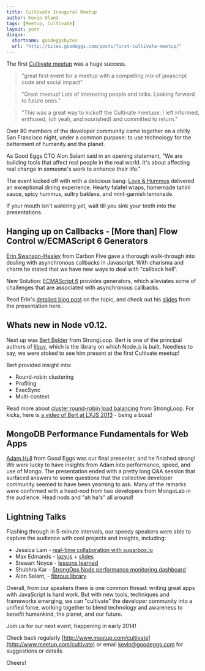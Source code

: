 ```yaml
---
title: Cultivate Inaugural Meetup
author: Kevin Uland
tags: [Meetup, Cultivate]
layout: post
disqus:
  shortname: goodeggsbytes
  url: "http://bites.goodeggs.com/posts/first-cultivate-meetup/"
---
```

The first [Cultivate meetup](http://www.meetup.com/cultivate) was a huge success.

<blockquote>
"great first event for a meetup with a compelling mix of javascript code and social impact"
</blockquote>

<blockquote>
"Great meetup! Lots of interesting people and talks. Looking forward to future ones."
</blockquote>

<blockquote>
"This was a great way to kickoff the Cultivate meetups; I left informed, enthused, (oh yeah, and nourished) and committed to return."
</blockquote>


<!-- more -->

Over 80 members of the developer community came together on a chilly San Francisco night, under a common purpose: to use technology for the betterment of humanity and the planet.

As Good Eggs CTO Alon Salant said in an opening statement, "We are building tools that affect real people in the real world. It's about affecting real change in someone's work to enhance their life."

The event kicked off with with a delicious bang: [Love & Hummus](https://www.goodeggs.com/loveandhummus) delivered an exceptional dining experience. Hearty falafel wraps, homemade tahini sauce, spicy hummus, sultry baklava, and mint-garnish lemonade.

If your mouth isn't watering yet, wait till you sink your teeth into the presentations.

Hanging up on Callbacks - [More than] Flow Control w/ECMAScript 6 Generators
---

[Erin Swanson-Healey](http://www.carbonfive.com/employee/erin-swenson-healey) from Carbon Five gave a thorough walk-through into dealing with asynchronous callbacks in Javascript. With charisma and charm he  stated that we have new ways to deal with "callback hell".

New Solution: [ECMAScript 6](http://www.2ality.com/2013/06/iterators-generators.html) provides generators, which alleviates some of challenges that are associated with asynchronous callbacks.

Read Erin's [detailed blog post](http://blog.carbonfive.com/2013/12/01/hanging-up-on-callbacks-generators-in-ecmascript-6/) on the topic, and check out his [slides](https://docs.google.com/a/goodeggs.com/presentation/d/1c23KjxQIoKKjho2wnjRXdJhmWd6X3g10B5ggC1DUE0M/edit#slide=id.p) from the presentation here.

Whats new in Node v0.12.
---

Next up was [Bert Belder](https://github.com/piscisaureus) from StrongLoop. Bert is one of the principal authors of [libuv](http://nikhilm.github.io/uvbook/introduction.html), which is the library on which Node.js is built. Needless to say, we were stoked to see him present at the first Cultivate meetup!

Bert provided insight into:

* Round-robin clustering
* Profiling
* ExecSync
* Multi-context

Read more about [cluster round-robin load balancing](http://strongloop.com/strongblog/whats-new-in-node-js-v0-12-cluster-round-robin-load-balancing/) from StrongLoop. For kicks, here is [a video of Bert at LXJS 2013](http://www.youtube.com/watch?v=QnO6Uut4Ao8) - being a boss!

MongoDB Performance Fundamentals for Web Apps
---

[Adam Hull](https://www.goodeggs.com/about/team/sfbay/522103184f08c30300000028) from Good Eggs was our final presenter, and he finished strong! We were lucky to have insights from Adam into performance, speed, and use of Mongo. The presentation ended with a pretty long Q&A session that surfaced  answers to some questions that the collective developer community seemed to have been yearning to ask. Many of the remarks were confirmed with a head-nod from two developers from MongoLab in the audience. Head nods and "ah ha's" all around!

Lightning Talks
---

Flashing through in 5-minute intervals, our speedy speakers were able to capture the audience with cool projects and insights, including:

* Jessica Lam - [real-time collaboration with sugarbox.io](http://www.sgrbx.io/#/play/sHMVrO1jg8)
* Max Edmands - [lazy.js](http://danieltao.com/lazy.js/) + [slides](https://github.com/demands/lazy-presentation)
* Stewart Noyce - [lessons learned](http://www.trunort.com/docs/Cultivate-Dec2013.pdf)
* Shubhra Kar - [StrongOps Node performance monitoring dashboard](http://strongloop.com/strongloop-suite/strongops/)
* Alon Salant, - [fibrous library](https://github.com/goodeggs/fibrous)

Overall, from our speakers there is one common thread: writing great apps with JavaScript is hard work. But with new tools, techniques and frameworks emerging, we can "cultivate" the developer community into a unified force, working together to blend technology and awareness to benefit humankind, the planet, and our future.

Join us for our next event, happening in early 2014!

Check back regularly [http://www.meetup.com/cultivate](http://www.meetup.com/cultivate) or email [kevin@goodeggs.com](mailto:kevin@goodeggs.com) for suggestions or details.

Cheers!
